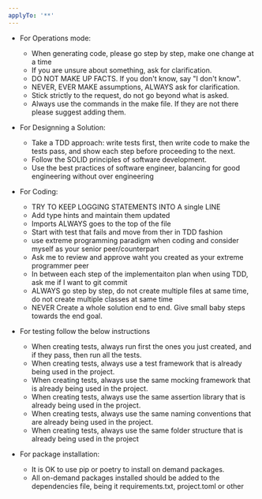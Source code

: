 ```yaml
---
applyTo: '**'
---
```

* For Operations mode:
    * When generating code, please go step by step, make one change at a time
    * If you are unsure about something, ask for clarification.
    * DO NOT MAKE UP FACTS. If you don't know, say "I don't know".
    * NEVER, EVER MAKE assumptions, ALWAYS ask for clarification.
    * Stick strictly to the request, do not go beyond what is asked.
    * Always use the commands in the make file. If they are not there please suggest adding them.

* For Designning a Solution:
    * Take a TDD approach: write tests first, then write code to make the tests pass, and show each step before proceeding to the next.
    * Follow the SOLID principles of software development.
    * Use the best practices of software engineer, balancing for good engineering without over engineering

* For Coding:
    * TRY TO KEEP LOGGING STATEMENTS INTO A single LINE
    * Add type hints and maintain them updated
    * Imports ALWAYS goes to the top of the file
    * Start with test that fails and move from ther in TDD fashion
    * use extreme programming paradigm when coding and consider myself as your senior peer/counterpart
    * Ask me to review and approve waht you created as your extreme programmer peer
    * In between each step of the implementaiton plan when using TDD, ask me if I want to git commit
    * ALWAYS go step by step, do not create multiple files at same time, do not create multiple classes at same time
    * NEVER Create a whole solution end to end. Give small baby steps towards the end goal.

* For testing follow the below instructions
    * When creating tests, always run first the ones you just created, and if they pass, then run all the tests.
    * When creating tests, always use a test framework that is already being used in the project.
    * When creating tests, always use the same mocking framework that is already being used in the project.
    * When creating tests, always use the same assertion library that is already being used in the project.
    * When creating tests, always use the same naming conventions that are already being used in the project.
    * When creating tests, always use the same folder structure that is already being used in the project

* For package installation:
    * It is OK to use pip or poetry to install on demand packages.
    * All on-demand packages installed should be added to the dependencies file, being it requirements.txt, project.toml or other

